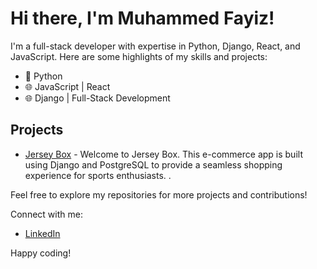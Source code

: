 # Hi there, I'm Muhammed Fayiz!

I'm a full-stack developer with expertise in Python, Django, React, and JavaScript. Here are some highlights of my skills and projects:

- 🐍 Python
- 🌐 JavaScript | React
- 🌐 Django | Full-Stack Development

## Projects

- [Jersey Box](https://www.jerseysbox.shop/) - Welcome to Jersey Box. This e-commerce app is built using Django and PostgreSQL to provide a seamless shopping experience for sports enthusiasts.
.


Feel free to explore my repositories for more projects and contributions!

Connect with me:

- [LinkedIn](https://www.linkedin.com/in/muhammad-fayiz/)

Happy coding!
